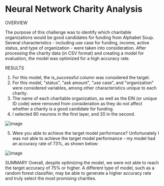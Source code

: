 # Neural Network Charity Analysis

OVERVIEW

The purpose of this challenge was to identify which charitable organizations would be good candidates for funding from Alphabet Soup.  Several characteristics - including use case for funding, income, active status, and type of organization - were taken into consideration.
After processing the charity data (in CSV format) and creating a model for evaluation, the model was optimized for a high accuracy rate.



RESULTS

1. For this model, the is_successful column was considered the target.
2. For this model, "status", "ask amount", "use case", and "organization" were considered variables, among other characteristics unique to each charity.
3. The name of each charitable organization, as well as the EIN (or unique ID code) were removed from consideration as they do not affect whether a charity is a good candidate for funding.
4. I selected 80 neurons in the first layer, and 20 in the second.

![image](https://user-images.githubusercontent.com/99574730/176327207-380b7d08-2f47-4f44-b304-596833431e91.png)

5. Were you able to achieve the target model performance?
Unfortunately I was not able to achieve the target model performance - my model had an accuracy rate of 73%, as shown below:

![image](https://user-images.githubusercontent.com/99574730/176326719-0c04d83e-a037-4ee2-a6e8-81e93cc93426.png)



SUMMARY
Overall, despite optimizing the model, we were not able to reach the target accuracy of 75% or higher.  A different type of model, such as a random forest classifier, may be able to generate a higher accuracy rate and truly select the most promising charities.
